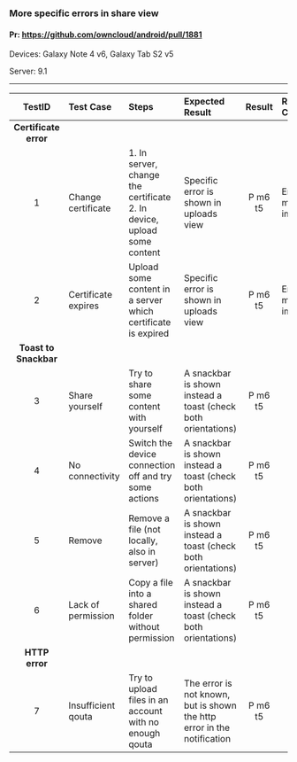 ###  More specific errors in share view 

#### Pr: https://github.com/owncloud/android/pull/1881 

Devices: Galaxy Note 4 v6, Galaxy Tab S2 v5

Server: 9.1


---

 
| TestID | Test Case | Steps | Expected Result | Result | Related Comment |
| :----: | :-------- | :---- | :-------------- | :----: | :------ |
|**Certificate error**|||||||
| 1 | Change certificate | 1. In server, change the certificate<br>2. In device, upload some content | Specific error is shown in uploads view | P m6 t5| Error message improved |
| 2 | Certificate expires | Upload some content in a server which certificate is expired| Specific error is shown in uploads view | P m6 t5| Error message improved |
|**Toast to Snackbar**|||||||
| 3 | Share yourself| Try to share some content with yourself | A snackbar is shown instead a toast (check both orientations) | P m6 t5|  |
| 4 | No connectivity |  Switch the device connection off and try some actions | A snackbar is shown instead a toast (check both orientations) | P m6 t5|  |
| 5 | Remove |  Remove a file (not locally, also in server) | A snackbar is shown instead a toast (check both orientations) | P m6 t5|  |
| 6 | Lack of permission | Copy a file into a shared folder without permission | A snackbar is shown instead a toast (check both orientations) | P m6 t5|  |
|**HTTP error**|||||||
| 7 | Insufficient qouta | Try to upload files in an account with no enough qouta| The error is not known, but is shown the http error in the notification | P m6 t5|  |

